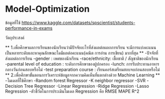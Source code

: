 # Model-Optimization
ข้อมูลที่ใช้ https://www.kaggle.com/datasets/spscientist/students-performance-in-exams

วัตถุประสงค์

** 1.เพื่อศึกษาผลการเรียนของนักเรียนว่ามีปัจจัยอะไรที่ส่งผลต่อผลกการเรียน จะมีการแบ่งคะแนนเป็นหลายระดับและหาคุณลักษณะใดมีผลต่อคะแนน(คณิต การอ่าน การเขียน) มากที่สุด **
 -ปัจจัยที่ส่งผลต่อการเรียน
  -gender : เพศของนักเรียน 
  -race/ethnicity: เชื้อชาติ / สัญชาติของนักเรียน 
  -parental level of education : ระดับการศึกษาของผู้ปกครอง 
  -lunch: การรับประทานอาหารกลางวันก่อนสอบหรือไม่ 
  -test preparation course : เรียนคอร์สเตรียมสอบจบก่อนสอบหรือไม่
** 2.เพื่อศึกษาขั้นตอนการวิเคราะห์ข้อมูลจากความคิดเห็นที่แตกต่างด้วย Machine Learning **
 -โมเดลที่ใช้ศึกษา
 -Random forest Regressor
 -K neighbor regressor
 -SVR
 -Decision Tree Regressor
 -Linear Regression
 -Ridge Regression
 -Lasso Regression
-ตัวชี้วัดในการประเมินโมเดล Regression คือ RMSE MAPE R^2
